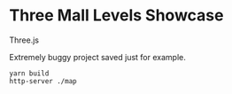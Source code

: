 # Three Mall Levels Showcase
Three.js   

Extremely buggy project saved just for example.
```
yarn build
http-server ./map
```
